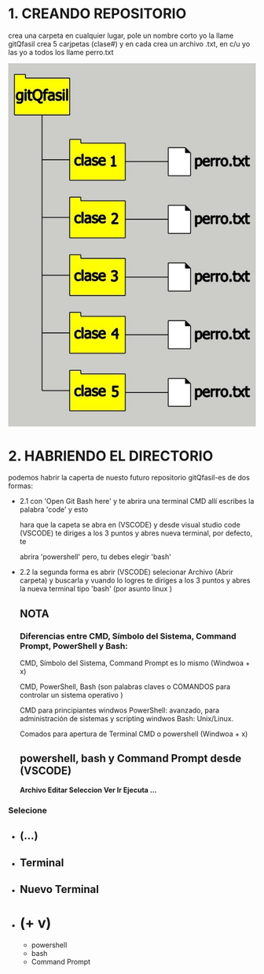 # 1. CREANDO REPOSITORIO 

crea una carpeta en cualquier lugar, pole un nombre corto yo la  llame gitQfasil
crea 5 carjpetas (clase#) y en cada   crea un archivo .txt, en c/u yo las yo   a todos los llame perro.txt


![alt text](gitQfasil.jpg)

# 2. HABRIENDO EL DIRECTORIO 

podemos habrir la caperta de nuesto futuro repositorio gitQfasil-es de dos formas:

* 2.1 con 'Open Git Bash here' y te abrira una terminal CMD allí escribes la palabra 'code' y esto 

  hara que la capeta se abra en (VSCODE) y desde visual studio code (VSCODE) te diriges  a los 3 puntos y abres nueva terminal, por defecto, te
  
  abrira 'powershell' pero, tu debes elegir 'bash' 

* 2.2 la segunda forma es abrir (VSCODE) selecionar Archivo (Abrir carpeta)  y buscarla y vuando lo logres   te diriges  a los 3 puntos  y abres la nueva terminal tipo  'bash' (por asunto linux )

   ## NOTA 
   ### Diferencias entre CMD, Símbolo del Sistema,  Command Prompt, PowerShell y Bash:

   CMD, Símbolo del Sistema, Command Prompt es lo mismo  (Windwoa + x)

   CMD, PowerShell, Bash (son palabras claves o COMANDOS para controlar un sistema operativo )

   CMD para principiantes windwos
   PowerShell: avanzado, para administración de sistemas y scripting windwos 
   Bash:  Unix/Linux.

    Comados  para apertura de Terminal CMD o powershell (Windwoa + x)

   ## powershell, bash y Command Prompt desde  (VSCODE)


   **Archivo  Editar Seleccion Ver Ir   Ejecuta  ...**

### Selecione 
* ## (...)  
* ## Terminal
* ## Nuevo Terminal
* # (+   v)
    * powershell 
    * bash 
    * Command Prompt 